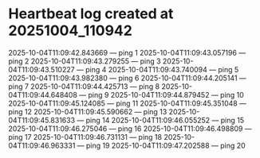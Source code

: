 # Heartbeat log created at 20251004_110942
2025-10-04T11:09:42.843669 — ping 1
2025-10-04T11:09:43.057196 — ping 2
2025-10-04T11:09:43.279255 — ping 3
2025-10-04T11:09:43.510227 — ping 4
2025-10-04T11:09:43.740094 — ping 5
2025-10-04T11:09:43.982380 — ping 6
2025-10-04T11:09:44.205141 — ping 7
2025-10-04T11:09:44.425713 — ping 8
2025-10-04T11:09:44.648408 — ping 9
2025-10-04T11:09:44.879452 — ping 10
2025-10-04T11:09:45.124085 — ping 11
2025-10-04T11:09:45.351048 — ping 12
2025-10-04T11:09:45.590662 — ping 13
2025-10-04T11:09:45.831633 — ping 14
2025-10-04T11:09:46.055252 — ping 15
2025-10-04T11:09:46.275046 — ping 16
2025-10-04T11:09:46.498809 — ping 17
2025-10-04T11:09:46.731131 — ping 18
2025-10-04T11:09:46.963331 — ping 19
2025-10-04T11:09:47.202588 — ping 20
